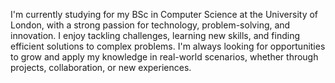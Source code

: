 I'm currently studying for my BSc in Computer Science at the University of London, with a strong passion for technology, problem-solving, and innovation. I enjoy tackling challenges, learning new skills, and finding efficient solutions to complex problems. I'm always looking for opportunities to grow and apply my knowledge in real-world scenarios, whether through projects, collaboration, or new experiences.

<!---
PriceyC/PriceyC is a ✨ special ✨ repository because its `README.md` (this file) appears on your GitHub profile.
You can click the Preview link to take a look at your changes.
--->
